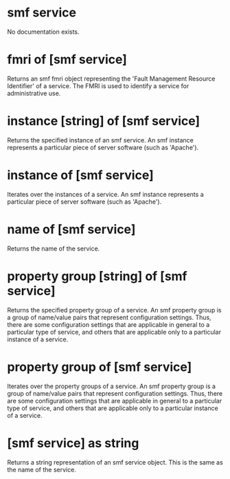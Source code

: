 # smf service

No documentation exists.

# fmri of [smf service]

Returns an smf fmri object representing the &#39;Fault Management Resource Identifier&#39; of a service. The FMRI is used to identify a service for administrative use.

# instance [string] of [smf service]

Returns the specified instance of an smf service. An smf instance represents a particular piece of server software (such as &#39;Apache&#39;).

# instance of [smf service]

Iterates over the instances of a service. An smf instance represents a particular piece of server software (such as &#39;Apache&#39;).

# name of [smf service]

Returns the name of the service.

# property group [string] of [smf service]

Returns the specified property group of a service. An smf property group is a group of name/value pairs that represent configuration settings. Thus, there are some configuration settings that are applicable in general to a particular type of service, and others that are applicable only to a particular instance of a service.

# property group of [smf service]

Iterates over the property groups of a service. An smf property group is a group of name/value pairs that represent configuration settings. Thus, there are some configuration settings that are applicable in general to a particular type of service, and others that are applicable only to a particular instance of a service.

# [smf service] as string

Returns a string representation of an smf service object. This is the same as the name of the service.
